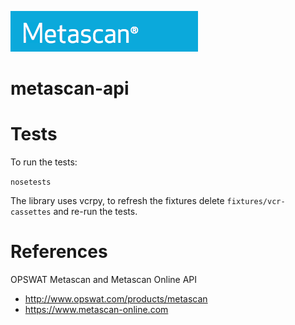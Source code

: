 ![metascan-api logo](https://raw.githubusercontent.com/blacktop/metascan-api/master/doc/logo.png)

metascan-api
============

# Tests

To run the tests:

```nosetests```

The library uses vcrpy, to refresh the fixtures delete `fixtures/vcr-cassettes` and re-run the tests.


# References

OPSWAT Metascan and Metascan Online API

- http://www.opswat.com/products/metascan
- https://www.metascan-online.com
